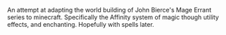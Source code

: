 An attempt at adapting the world building of John Bierce's Mage Errant series to minecraft. Specifically the Affinity system of magic though utility effects, and enchanting. Hopefully with spells later.
